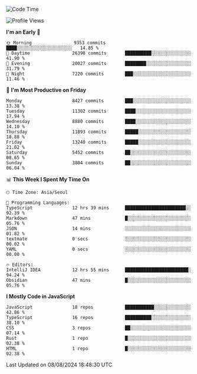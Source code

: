 <!--START_SECTION:waka-->
![Code Time](http://img.shields.io/badge/Code%20Time-6%2C526%20hrs%2026%20mins-blue)

![Profile Views](http://img.shields.io/badge/Profile%20Views-0-blue)

**I'm an Early 🐤** 

```text
🌞 Morning                9353 commits        ████░░░░░░░░░░░░░░░░░░░░░   14.85 % 
🌆 Daytime                26398 commits       ██████████░░░░░░░░░░░░░░░   41.90 % 
🌃 Evening                20027 commits       ████████░░░░░░░░░░░░░░░░░   31.79 % 
🌙 Night                  7220 commits        ███░░░░░░░░░░░░░░░░░░░░░░   11.46 % 
```
📅 **I'm Most Productive on Friday** 

```text
Monday                   8427 commits        ███░░░░░░░░░░░░░░░░░░░░░░   13.38 % 
Tuesday                  11302 commits       ████░░░░░░░░░░░░░░░░░░░░░   17.94 % 
Wednesday                8880 commits        ████░░░░░░░░░░░░░░░░░░░░░   14.10 % 
Thursday                 11893 commits       █████░░░░░░░░░░░░░░░░░░░░   18.88 % 
Friday                   13240 commits       █████░░░░░░░░░░░░░░░░░░░░   21.02 % 
Saturday                 5452 commits        ██░░░░░░░░░░░░░░░░░░░░░░░   08.65 % 
Sunday                   3804 commits        ██░░░░░░░░░░░░░░░░░░░░░░░   06.04 % 
```


📊 **This Week I Spent My Time On** 

```text
🕑︎ Time Zone: Asia/Seoul

💬 Programming Languages: 
TypeScript               12 hrs 39 mins      ███████████████████████░░   92.39 % 
Markdown                 47 mins             █░░░░░░░░░░░░░░░░░░░░░░░░   05.76 % 
JSON                     14 mins             ░░░░░░░░░░░░░░░░░░░░░░░░░   01.82 % 
textmate                 0 secs              ░░░░░░░░░░░░░░░░░░░░░░░░░   00.02 % 
YAML                     0 secs              ░░░░░░░░░░░░░░░░░░░░░░░░░   00.00 % 

🔥 Editors: 
IntelliJ IDEA            12 hrs 55 mins      ████████████████████████░   94.24 % 
Obsidian                 47 mins             █░░░░░░░░░░░░░░░░░░░░░░░░   05.76 % 
```

**I Mostly Code in JavaScript** 

```text
JavaScript               18 repos            ███████████░░░░░░░░░░░░░░   42.86 % 
TypeScript               16 repos            ██████████░░░░░░░░░░░░░░░   38.10 % 
CSS                      3 repos             ██░░░░░░░░░░░░░░░░░░░░░░░   07.14 % 
Rust                     1 repo              █░░░░░░░░░░░░░░░░░░░░░░░░   02.38 % 
HTML                     1 repo              █░░░░░░░░░░░░░░░░░░░░░░░░   02.38 % 
```




 Last Updated on 08/08/2024 18:48:30 UTC
<!--END_SECTION:waka-->
